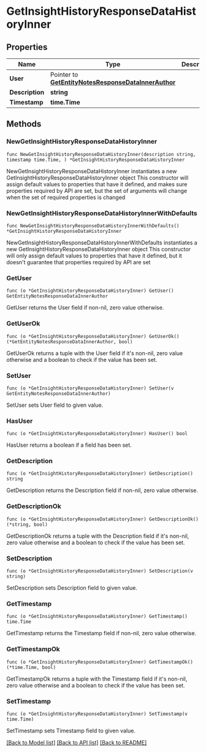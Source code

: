 # GetInsightHistoryResponseDataHistoryInner

## Properties

Name | Type | Description | Notes
------------ | ------------- | ------------- | -------------
**User** | Pointer to [**GetEntityNotesResponseDataInnerAuthor**](GetEntityNotesResponseDataInnerAuthor.md) |  | [optional] 
**Description** | **string** |  | 
**Timestamp** | **time.Time** |  | 

## Methods

### NewGetInsightHistoryResponseDataHistoryInner

`func NewGetInsightHistoryResponseDataHistoryInner(description string, timestamp time.Time, ) *GetInsightHistoryResponseDataHistoryInner`

NewGetInsightHistoryResponseDataHistoryInner instantiates a new GetInsightHistoryResponseDataHistoryInner object
This constructor will assign default values to properties that have it defined,
and makes sure properties required by API are set, but the set of arguments
will change when the set of required properties is changed

### NewGetInsightHistoryResponseDataHistoryInnerWithDefaults

`func NewGetInsightHistoryResponseDataHistoryInnerWithDefaults() *GetInsightHistoryResponseDataHistoryInner`

NewGetInsightHistoryResponseDataHistoryInnerWithDefaults instantiates a new GetInsightHistoryResponseDataHistoryInner object
This constructor will only assign default values to properties that have it defined,
but it doesn't guarantee that properties required by API are set

### GetUser

`func (o *GetInsightHistoryResponseDataHistoryInner) GetUser() GetEntityNotesResponseDataInnerAuthor`

GetUser returns the User field if non-nil, zero value otherwise.

### GetUserOk

`func (o *GetInsightHistoryResponseDataHistoryInner) GetUserOk() (*GetEntityNotesResponseDataInnerAuthor, bool)`

GetUserOk returns a tuple with the User field if it's non-nil, zero value otherwise
and a boolean to check if the value has been set.

### SetUser

`func (o *GetInsightHistoryResponseDataHistoryInner) SetUser(v GetEntityNotesResponseDataInnerAuthor)`

SetUser sets User field to given value.

### HasUser

`func (o *GetInsightHistoryResponseDataHistoryInner) HasUser() bool`

HasUser returns a boolean if a field has been set.

### GetDescription

`func (o *GetInsightHistoryResponseDataHistoryInner) GetDescription() string`

GetDescription returns the Description field if non-nil, zero value otherwise.

### GetDescriptionOk

`func (o *GetInsightHistoryResponseDataHistoryInner) GetDescriptionOk() (*string, bool)`

GetDescriptionOk returns a tuple with the Description field if it's non-nil, zero value otherwise
and a boolean to check if the value has been set.

### SetDescription

`func (o *GetInsightHistoryResponseDataHistoryInner) SetDescription(v string)`

SetDescription sets Description field to given value.


### GetTimestamp

`func (o *GetInsightHistoryResponseDataHistoryInner) GetTimestamp() time.Time`

GetTimestamp returns the Timestamp field if non-nil, zero value otherwise.

### GetTimestampOk

`func (o *GetInsightHistoryResponseDataHistoryInner) GetTimestampOk() (*time.Time, bool)`

GetTimestampOk returns a tuple with the Timestamp field if it's non-nil, zero value otherwise
and a boolean to check if the value has been set.

### SetTimestamp

`func (o *GetInsightHistoryResponseDataHistoryInner) SetTimestamp(v time.Time)`

SetTimestamp sets Timestamp field to given value.



[[Back to Model list]](../README.md#documentation-for-models) [[Back to API list]](../README.md#documentation-for-api-endpoints) [[Back to README]](../README.md)


